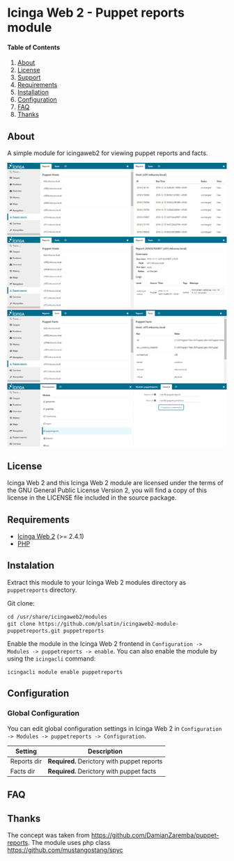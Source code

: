 # Icinga Web 2 - Puppet reports module


#### Table of Contents

1. [About](#about)
2. [License](#license)
3. [Support](#support)
4. [Requirements](#requirements)
5. [Installation](#installation)
6. [Configuration](#configuration)
7. [FAQ](#FAQ)
8. [Thanks](#Thanks)

## About

A simple module for icingaweb2 for viewing puppet reports and facts.

![](images/2016-12-19_11-08-23.png)
![](images/2016-12-19_11-08-54.png)
![](images/2016-12-19_11-09-26.png)
![](images/2016-12-19_11-59-51.png)

## License

Icinga Web 2 and this Icinga Web 2 module are licensed under the terms of the GNU General Public License Version 2, you will find a copy of this license in the LICENSE file included in the source package.


## Requirements

  * [Icinga Web 2](https://www.icinga.com/products/icinga-web-2/) (>= 2.4.1)
  * [PHP](https://www.php.net)


## Instalation


Extract this module to your Icinga Web 2 modules directory as `puppetreports` directory.

Git clone:

```
cd /usr/share/icingaweb2/modules
git clone https://github.com/plsatin/icingaweb2-module-puppetreports.git puppetreports
```

Enable the module in the Icinga Web 2 frontend in `Configuration -> Modules -> puppetreports -> enable`.
You can also enable the module by using the `icingacli` command:

```
icingacli module enable puppetreports
```


## Configuration

### Global Configuration

You can edit global configuration settings in Icinga Web 2 in `Configuration -> Modules -> puppetreports -> Configuration`.

Setting            | Description
-------------------|-------------------
Reports dir        | **Required.** Derictory with puppet reports
Facts dir          | **Required.** Derictory with puppet facts


## FAQ



## Thanks

The concept was taken from https://github.com/DamianZaremba/puppet-reports. The module uses php class https://github.com/mustangostang/spyc

